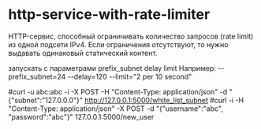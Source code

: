 # http-service-with-rate-limiter
HTTP-сервис, способный ограничивать количество запросов (rate limit) из одной подсети IPv4. Если ограничения отсутствуют, то нужно выдавать одинаковый статический контент.

запускать с параметрами prefix_subnet delay limit
Например:
--prefix_subnet=24 --delay=120 --limit="2 per 10 second"


#curl -u abc:abc -i -X POST -H "Content-Type: application/json" -d "{\"subnet\":\"127.0.0.0\"}" http://127.0.0.1:5000/white_list_subnet
#curl -i -H "Content-Type: application/json" -X POST -d "{\"username\":\"abc\", \"password\":\"abc\"}" 127.0.0.1:5000/new_user
